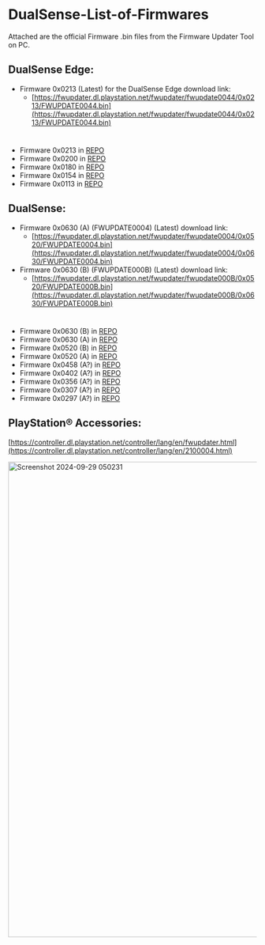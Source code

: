 # DualSense-List-of-Firmwares
Attached are the official Firmware .bin files from the Firmware Updater Tool on PC.

## DualSense Edge:
- Firmware 0x0213 (Latest) for the DualSense Edge download link: 
   - [https://fwupdater.dl.playstation.net/fwupdater/fwupdate0044/0x0213/FWUPDATE0044.bin](https://fwupdater.dl.playstation.net/fwupdater/fwupdate0044/0x0213/FWUPDATE0044.bin)
 #
- Firmware 0x0213 in [REPO](https://github.com/Paliverse/DualSense-List-of-Firmwares/tree/main/FW%20Files/DualSense%20Edge%20FW%20Files/Firmware%200x0213)
- Firmware 0x0200 in [REPO](https://github.com/Paliverse/DualSense-List-of-Firmwares/tree/main/FW%20Files/DualSense%20Edge%20FW%20Files/Firmware%200x0200)
- Firmware 0x0180 in [REPO](https://github.com/Paliverse/DualSense-List-of-Firmwares/tree/main/FW%20Files/DualSense%20Edge%20FW%20Files/Firmware%200x0180)
- Firmware 0x0154 in [REPO](https://github.com/Paliverse/DualSense-List-of-Firmwares/tree/main/FW%20Files/DualSense%20Edge%20FW%20Files/Firmware%200x0154)
- Firmware 0x0113 in [REPO](https://github.com/Paliverse/DualSense-List-of-Firmwares/tree/main/FW%20Files/DualSense%20Edge%20FW%20Files/Firmware%200x0113)

## DualSense:
 - Firmware 0x0630 (A) (FWUPDATE0004) (Latest) download link:
   - [https://fwupdater.dl.playstation.net/fwupdater/fwupdate0004/0x0520/FWUPDATE0004.bin](https://fwupdater.dl.playstation.net/fwupdater/fwupdate0004/0x0630/FWUPDATE0004.bin)
 - Firmware 0x0630 (B) (FWUPDATE000B) (Latest) download link:
   - [https://fwupdater.dl.playstation.net/fwupdater/fwupdate000B/0x0520/FWUPDATE000B.bin](https://fwupdater.dl.playstation.net/fwupdater/fwupdate000B/0x0630/FWUPDATE000B.bin)
  #
 - Firmware 0x0630 (B) in [REPO](https://github.com/Paliverse/DualSense-List-of-Firmwares/tree/main/FW%20Files/DualSense%20FW%20Files/Firmware%200x0630%20(B))
 - Firmware 0x0630 (A) in [REPO](https://github.com/Paliverse/DualSense-List-of-Firmwares/tree/main/FW%20Files/DualSense%20FW%20Files/Firmware%200x0630)
 - Firmware 0x0520 (B) in [REPO](https://github.com/Paliverse/DualSense-List-of-Firmwares/tree/main/FW%20Files/DualSense%20FW%20Files/Firmware%200x0520%20(B))
 - Firmware 0x0520 (A) in [REPO](https://github.com/Paliverse/DualSense-List-of-Firmwares/tree/main/FW%20Files/DualSense%20FW%20Files/Firmware%200x0520)
 - Firmware 0x0458 (A?)  in [REPO](https://github.com/Paliverse/DualSense-List-of-Firmwares/tree/main/FW%20Files/DualSense%20FW%20Files/Firmware%200x0458)
 - Firmware 0x0402 (A?)  in [REPO](https://github.com/Paliverse/DualSense-List-of-Firmwares/tree/main/FW%20Files/DualSense%20FW%20Files/Firmware%200x0402)
 - Firmware 0x0356 (A?)  in [REPO](https://github.com/Paliverse/DualSense-List-of-Firmwares/tree/main/FW%20Files/DualSense%20FW%20Files/Firmware%200x0356)
 - Firmware 0x0307 (A?)  in [REPO](https://github.com/Paliverse/DualSense-List-of-Firmwares/tree/main/FW%20Files/DualSense%20FW%20Files/Firmware%200x0307)
 - Firmware 0x0297 (A?)  in [REPO](https://github.com/Paliverse/DualSense-List-of-Firmwares/tree/main/FW%20Files/DualSense%20FW%20Files/Firmware%200x0297)
## PlayStation® Accessories:
[https://controller.dl.playstation.net/controller/lang/en/fwupdater.html](https://controller.dl.playstation.net/controller/lang/en/2100004.html)

<img width="962" alt="Screenshot 2024-09-29 050231" src="https://github.com/user-attachments/assets/30cd8fc1-f34b-4d1a-ad2a-ea084edf4f0f">
